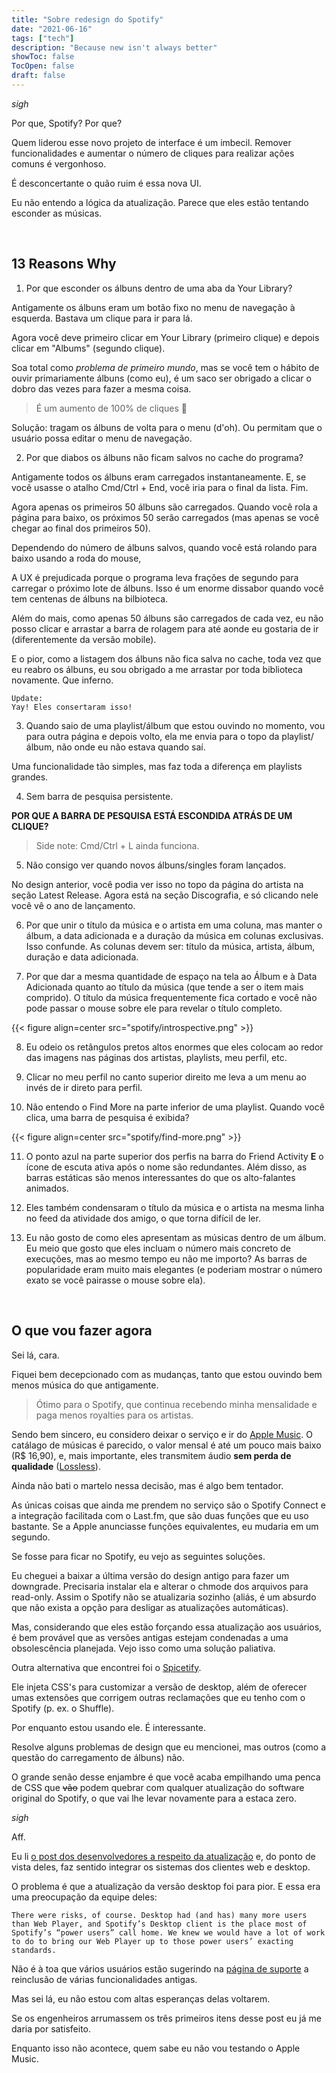 ```yaml
---
title: "Sobre redesign do Spotify"
date: "2021-06-16"
tags: ["tech"]
description: "Because new isn't always better"
showToc: false
TocOpen: false
draft: false
---
```


*sigh*

Por que, Spotify? Por que?

Quem liderou esse novo projeto de interface é um imbecil. Remover funcionalidades e aumentar o número de cliques para realizar ações comuns é vergonhoso.

É desconcertante o quão ruim é essa nova UI.

Eu não entendo a lógica da atualização. Parece que eles estão tentando esconder as músicas.

&nbsp;
&nbsp;

## 13 Reasons Why

1. Por que esconder os álbuns dentro de uma aba da Your Library?

Antigamente os álbuns eram um botão fixo no menu de navegação à esquerda. Bastava um clique para ir para lá.

Agora você deve primeiro clicar em Your Library (primeiro clique) e depois clicar em "Albums" (segundo clique). 

Soa total como *problema de primeiro mundo*, mas se você tem o hábito de ouvir primariamente álbuns (como eu), é um saco ser obrigado a clicar o dobro das vezes para fazer a mesma coisa. 

> É um aumento de 100% de cliques :woozy_face:

Solução: tragam os álbuns de volta para o menu (d'oh). Ou permitam que o usuário possa editar o menu de navegação.

2. Por que diabos os álbuns não ficam salvos no cache do programa?

Antigamente todos os álbuns eram carregados instantaneamente. E, se você usasse o atalho Cmd/Ctrl + End, você iria para o final da lista. Fim.

Agora apenas os primeiros 50 álbuns são carregados. Quando você rola a página para baixo, os próximos 50 serão carregados (mas apenas se você chegar ao final dos primeiros 50). 

Dependendo do número de álbuns salvos, quando você está rolando para baixo usando a roda do mouse, 

A UX é prejudicada porque o programa leva frações de segundo para carregar o próximo lote de álbuns. Isso é um enorme dissabor quando você tem centenas de álbuns na bilbioteca. 

Além do mais, como apenas 50 álbuns são carregados de cada vez, eu não posso clicar e arrastar a barra de rolagem para até aonde eu gostaria de ir (diferentemente da versão mobile). 

E o pior, como a listagem dos álbuns não fica salva no cache, toda vez que eu reabro os álbuns, eu sou obrigado a me arrastar por toda biblioteca novamente. Que inferno.

```
Update:
Yay! Eles consertaram isso!
```

3. Quando saio de uma playlist/álbum que estou ouvindo no momento, vou para outra página e depois volto, ela me envia para o topo da playlist/álbum, não onde eu não estava quando saí.

Uma funcionalidade tão simples, mas faz toda a diferença em playlists grandes.

4. Sem barra de pesquisa persistente.

**POR QUE A BARRA DE PESQUISA ESTÁ ESCONDIDA ATRÁS DE UM CLIQUE?**

> Side note: Cmd/Ctrl + L ainda funciona.

5. Não consigo ver quando novos álbuns/singles foram lançados.

No design anterior, você podia ver isso no topo da página do artista na seção Latest Release. Agora está na seção Discografia, e só clicando nele você vê o ano de lançamento.

6. Por que unir o título da música e o artista em uma coluna, mas manter o álbum, a data adicionada e a duração da música em colunas exclusivas. Isso confunde. As colunas devem ser: título da música, artista, álbum, duração e data adicionada.

7. Por que dar a mesma quantidade de espaço na tela ao Álbum e à Data Adicionada quanto ao título da música (que tende a ser o item mais comprido). O título da música frequentemente fica cortado e você não pode passar o mouse sobre ele para revelar o título completo.

{{< figure align=center src="spotify/introspective.png" >}}

8. Eu odeio os retângulos pretos altos enormes que eles colocam ao redor das imagens nas páginas dos artistas, playlists, meu perfil, etc. 

9. Clicar no meu perfil no canto superior direito me leva a um menu ao invés de ir direto para perfil.

10.  Não entendo o Find More na parte inferior de uma playlist. Quando você clica, uma barra de pesquisa é exibida? 

{{< figure align=center src="spotify/find-more.png" >}}

11.  O ponto azul na parte superior dos perfis na barra do Friend Activity **E** o ícone de escuta ativa após o nome são redundantes. Além disso, as barras estáticas são menos interessantes do que os alto-falantes animados.

12.  Eles também condensaram o título da música e o artista na mesma linha no feed da atividade dos amigo, o que torna difícil de ler.

13.  Eu não gosto de como eles apresentam as músicas dentro de um álbum. Eu meio que gosto que eles incluam o número mais concreto de execuções, mas ao mesmo tempo eu não me importo? As barras de popularidade eram muito mais elegantes (e poderiam mostrar o número exato se você pairasse o mouse sobre ela).

&nbsp;
&nbsp;

## O que vou fazer agora

Sei lá, cara.

Fiquei bem decepcionado com as mudanças, tanto que estou ouvindo bem menos música do que antigamente.

> Ótimo para o Spotify, que continua recebendo minha mensalidade e paga menos royalties para os artistas.

Sendo bem sincero, eu considero deixar o serviço e ir do [Apple Music](https://music.apple.com/br/). O catálago de músicas é parecido, o valor mensal é até um pouco mais baixo (R$ 16,90), e, mais importante, eles transmitem áudio **sem perda de qualidade** ([Lossless](https://www.apple.com/br/newsroom/2021/05/apple-music-announces-spatial-audio-and-lossless-audio/)).

Ainda não bati o martelo nessa decisão, mas é algo bem tentador.

As únicas coisas que ainda me prendem no serviço são o Spotify Connect e a integração facilitada com o Last.fm, que são duas funções que eu uso bastante. Se a Apple anunciasse funções equivalentes, eu mudaria em um segundo.

Se fosse para ficar no Spotify, eu vejo as seguintes soluções.

Eu cheguei a baixar a última versão do design antigo para fazer um downgrade. Precisaria instalar ela e alterar o chmode dos arquivos para read-only. Assim o Spotify não se atualizaria sozinho (aliás, é um absurdo que não exista a opção para desligar as atualizações automáticas).

Mas, considerando que eles estão forçando essa atualização aos usuários, é bem provável que as versões antigas estejam condenadas a uma obsolescência planejada. Vejo isso como uma solução paliativa.

Outra alternativa que encontrei foi o [Spicetify](https://github.com/khanhas/spicetify-cli). 

Ele injeta CSS's para customizar a versão de desktop, além de oferecer umas extensões que corrigem outras reclamações que eu tenho com o Spotify (p. ex. o Shuffle).

Por enquanto estou usando ele. É interessante.

Resolve alguns problemas de design que eu mencionei, mas outros (como a questão do carregamento de álbuns) não.

O grande senão desse enjambre é que você acaba empilhando uma penca de CSS que ~~vão~~ podem quebrar com qualquer atualização do software original do Spotify, o que vai lhe levar novamente para a estaca zero.

*sigh*

Aff.

Eu li [o post dos desenvolvedores a respeito da atualização](https://engineering.atspotify.com/2021/04/07/building-the-future-of-our-desktop-apps/) e, do ponto de vista deles, faz sentido integrar os sistemas dos clientes web e desktop.

O problema é que a atualização da versão desktop foi para pior. E essa era uma preocupação da equipe deles:

```There were risks, of course. Desktop had (and has) many more users than Web Player, and Spotify’s Desktop client is the place most of Spotify’s “power users” call home. We knew we would have a lot of work to do to bring our Web Player up to those power users’ exacting standards.```

Não é à toa que vários usuários estão sugerindo na [página de suporte](https://community.spotify.com/t5/Ideas/ct-p/newideas) a reinclusão de várias funcionalidades antigas.

Mas sei lá, eu não estou com altas esperanças delas voltarem.

Se os engenheiros arrumassem os três primeiros itens desse post eu já me daria por satisfeito.

Enquanto isso não acontece, quem sabe eu não vou testando o Apple Music.